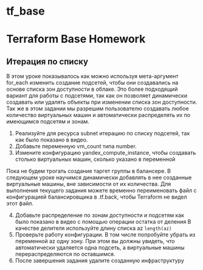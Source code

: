 # tf_base
# Terraform Base Homework

## Итерация по списку
В этом уроке показывалось как можно используя мета-аргумент for_each изменить создание подсетей, чтобы они создавались на основе списка зон доступности в облаке. Это более подходящий вариант для работы с подсетями, так как он позволяет динамически создавать или удалять объекты при изменении списка зон доступности. Так же в этом задании мы разрешим пользователю создавать любое количество виртуальных машин и автоматически распределять их по имеющимся подсетям и зонам.

1. Реализуйте для ресурса subnet итерацию по списку подсетей, так как было показано в видео.
2. Добавьте переменную vm_count типа number.
3. Измените конфигурацию yandex_compute_instance, чтобы создавать столько виртуальных машин, сколько указано в переменной

Пока не будем трогать создание таргет группы в балансере. В следующем уроке научимся динамически добавлять в нее созданные виртуальные машины, вне зависимости от их количества. Для выполнения текущего задания можете временно переименовать файл с конфигурацией балансировщика в .tf.back, чтобы Terraform не видел этот файл.

4. Добавьте распределение по зонам доступности и подсетям как было показано в видео с помощью операции остатка от деления
В качестве делителя используйте длину списка az
```length(az)```
5. Проверьте работу конфигурации. В том числе попробуйте убрать из переменной az одну зону.
При этом вы должны увидеть, что автоматически удаляется одна подсеть, а виртуальные машины перераспределяются по оставшимся.
6. После завершения задания удалите созданную инфраструктуру